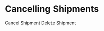 # Cancelling Shipments

Cancel Shipment
Delete Shipment

<script src="../../scripts/requesttabs.js"></script>
<script src="../../scripts/responsetabs.js"></script>
<script src="../../scripts/copy.js"></script>